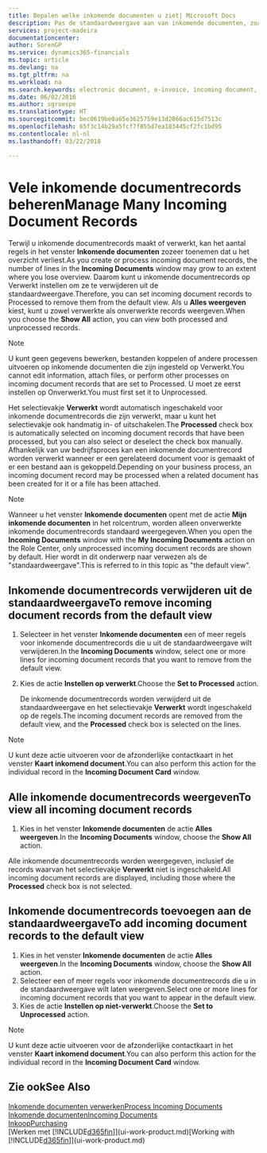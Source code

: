 ```yaml
---
title: Bepalen welke inkomende documenten u ziet| Microsoft Docs
description: Pas de standaardweergave aan van inkomende documenten, zoals e-facturen, om de lijst met verwerkte en onverwerkte records te verbeteren.
services: project-madeira
documentationcenter: 
author: SorenGP
ms.service: dynamics365-financials
ms.topic: article
ms.devlang: na
ms.tgt_pltfrm: na
ms.workload: na
ms.search.keywords: electronic document, e-invoice, incoming document, OCR, ecommerce, document exchange, import invoice
ms.date: 06/02/2016
ms.author: sgroespe
ms.translationtype: HT
ms.sourcegitcommit: bec0619be0a65e3625759e13d2866ac615d7513c
ms.openlocfilehash: 65f3c14b29a5fcf7f855d7ea183445cf2fc1bd95
ms.contentlocale: nl-nl
ms.lasthandoff: 03/22/2018

---
```

# <a name="manage-many-incoming-document-records"></a><span data-ttu-id="6d8af-103">Vele inkomende documentrecords beheren</span><span class="sxs-lookup"><span data-stu-id="6d8af-103">Manage Many Incoming Document Records</span></span>
<span data-ttu-id="6d8af-104">Terwijl u inkomende documentrecords maakt of verwerkt, kan het aantal regels in het venster **Inkomende documenten** zozeer toenemen dat u het overzicht verliest.</span><span class="sxs-lookup"><span data-stu-id="6d8af-104">As you create or process incoming document records, the number of lines in the **Incoming Documents** window may grow to an extent where you lose overview.</span></span> <span data-ttu-id="6d8af-105">Daarom kunt u inkomende documentrecords op Verwerkt instellen om ze te verwijderen uit de standaardweergave.</span><span class="sxs-lookup"><span data-stu-id="6d8af-105">Therefore, you can set incoming document records to Processed to remove them from the default view.</span></span> <span data-ttu-id="6d8af-106">Als u **Alles weergeven** kiest, kunt u zowel verwerkte als onverwerkte records weergeven.</span><span class="sxs-lookup"><span data-stu-id="6d8af-106">When you choose the **Show All** action, you can view both processed and unprocessed records.</span></span>

> [!NOTE]  
>   <span data-ttu-id="6d8af-107">U kunt geen gegevens bewerken, bestanden koppelen of andere processen uitvoeren op inkomende documenten die zijn ingesteld op Verwerkt.</span><span class="sxs-lookup"><span data-stu-id="6d8af-107">You cannot edit information, attach files, or perform other processes on incoming document records that are set to Processed.</span></span> <span data-ttu-id="6d8af-108">U moet ze eerst instellen op Onverwerkt.</span><span class="sxs-lookup"><span data-stu-id="6d8af-108">You must first set it to Unprocessed.</span></span>

<span data-ttu-id="6d8af-109">Het selectievakje **Verwerkt** wordt automatisch ingeschakeld voor inkomende documentrecords die zijn verwerkt, maar u kunt het selectievakje ook handmatig in- of uitschakelen.</span><span class="sxs-lookup"><span data-stu-id="6d8af-109">The **Processed** check box is automatically selected on incoming document records that have been processed, but you can also select or deselect the check box manually.</span></span> <span data-ttu-id="6d8af-110">Afhankelijk van uw bedrijfsproces kan een inkomende documentrecord worden verwerkt wanneer er een gerelateerd document voor is gemaakt of er een bestand aan is gekoppeld.</span><span class="sxs-lookup"><span data-stu-id="6d8af-110">Depending on your business process, an incoming document record may be processed when a related document has been created for it or a file has been attached.</span></span>

> [!NOTE]  
>   <span data-ttu-id="6d8af-111">Wanneer u het venster **Inkomende documenten** opent met de actie **Mijn inkomende documenten** in het rolcentrum, worden alleen onverwerkte inkomende documentrecords standaard weergegeven.</span><span class="sxs-lookup"><span data-stu-id="6d8af-111">When you open the **Incoming Documents** window with the **My Incoming Documents** action on the Role Center, only unprocessed incoming document records are shown by default.</span></span> <span data-ttu-id="6d8af-112">Hier wordt in dit onderwerp naar verwezen als de "standaardweergave".</span><span class="sxs-lookup"><span data-stu-id="6d8af-112">This is referred to in this topic as "the default view".</span></span>

## <a name="to-remove-incoming-document-records-from-the-default-view"></a><span data-ttu-id="6d8af-113">Inkomende documentrecords verwijderen uit de standaardweergave</span><span class="sxs-lookup"><span data-stu-id="6d8af-113">To remove incoming document records from the default view</span></span>
1. <span data-ttu-id="6d8af-114">Selecteer in het venster **Inkomende documenten** een of meer regels voor inkomende documentrecords die u uit de standaardweergave wilt verwijderen.</span><span class="sxs-lookup"><span data-stu-id="6d8af-114">In the **Incoming Documents** window, select one or more lines for incoming document records that you want to remove from the default view.</span></span>
2. <span data-ttu-id="6d8af-115">Kies de actie **Instellen op verwerkt**.</span><span class="sxs-lookup"><span data-stu-id="6d8af-115">Choose the **Set to Processed** action.</span></span>

    <span data-ttu-id="6d8af-116">De inkomende documentrecords worden verwijderd uit de standaardweergave en het selectievakje **Verwerkt** wordt ingeschakeld op de regels.</span><span class="sxs-lookup"><span data-stu-id="6d8af-116">The incoming document records are removed from the default view, and the **Processed** check box is selected on the lines.</span></span>

> [!NOTE]  
>   <span data-ttu-id="6d8af-117">U kunt deze actie uitvoeren voor de afzonderlijke contactkaart in het venster **Kaart inkomend document**.</span><span class="sxs-lookup"><span data-stu-id="6d8af-117">You can also perform this action for the individual record in the **Incoming Document Card** window.</span></span>

## <a name="to-view-all-incoming-document-records"></a><span data-ttu-id="6d8af-118">Alle inkomende documentrecords weergeven</span><span class="sxs-lookup"><span data-stu-id="6d8af-118">To view all incoming document records</span></span>
1. <span data-ttu-id="6d8af-119">Kies in het venster **Inkomende documenten** de actie **Alles weergeven**.</span><span class="sxs-lookup"><span data-stu-id="6d8af-119">In the **Incoming Documents** window, choose the **Show All** action.</span></span>

<span data-ttu-id="6d8af-120">Alle inkomende documentrecords worden weergegeven, inclusief de records waarvan het selectievakje **Verwerkt** niet is ingeschakeld.</span><span class="sxs-lookup"><span data-stu-id="6d8af-120">All incoming document records are displayed, including those where the **Processed** check box is not selected.</span></span>

## <a name="to-add-incoming-document-records-to-the-default-view"></a><span data-ttu-id="6d8af-121">Inkomende documentrecords toevoegen aan de standaardweergave</span><span class="sxs-lookup"><span data-stu-id="6d8af-121">To add incoming document records to the default view</span></span>
1. <span data-ttu-id="6d8af-122">Kies in het venster **Inkomende documenten** de actie **Alles weergeven**.</span><span class="sxs-lookup"><span data-stu-id="6d8af-122">In the **Incoming Documents** window, choose the **Show All** action.</span></span>
2. <span data-ttu-id="6d8af-123">Selecteer een of meer regels voor inkomende documentrecords die u in de standaardweergave wilt laten weergeven.</span><span class="sxs-lookup"><span data-stu-id="6d8af-123">Select one or more lines for incoming document records that you want to appear in the default view.</span></span>
3. <span data-ttu-id="6d8af-124">Kies de actie **Instellen op niet-verwerkt**.</span><span class="sxs-lookup"><span data-stu-id="6d8af-124">Choose the **Set to Unprocessed** action.</span></span>  

> [!NOTE]  
>   <span data-ttu-id="6d8af-125">U kunt deze actie uitvoeren voor de afzonderlijke contactkaart in het venster **Kaart inkomend document**.</span><span class="sxs-lookup"><span data-stu-id="6d8af-125">You can also perform this action for the individual record in the **Incoming Document Card** window.</span></span>

## <a name="see-also"></a><span data-ttu-id="6d8af-126">Zie ook</span><span class="sxs-lookup"><span data-stu-id="6d8af-126">See Also</span></span>
[<span data-ttu-id="6d8af-127">Inkomende documenten verwerken</span><span class="sxs-lookup"><span data-stu-id="6d8af-127">Process Incoming Documents</span></span>](across-process-income-documents.md)  
[<span data-ttu-id="6d8af-128">Inkomende documenten</span><span class="sxs-lookup"><span data-stu-id="6d8af-128">Incoming Documents</span></span>](across-income-documents.md)  
[<span data-ttu-id="6d8af-129">Inkoop</span><span class="sxs-lookup"><span data-stu-id="6d8af-129">Purchasing</span></span>](purchasing-manage-purchasing.md)  
<span data-ttu-id="6d8af-130">[Werken met [!INCLUDE[d365fin](includes/d365fin_md.md)]](ui-work-product.md)</span><span class="sxs-lookup"><span data-stu-id="6d8af-130">[Working with [!INCLUDE[d365fin](includes/d365fin_md.md)]](ui-work-product.md)</span></span>

